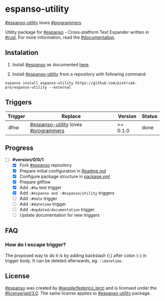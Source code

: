 # espanso-utility

[#espanso-utility](https://github.com/pietrzak-pro/espanso-utility) loves [#programmers](https://en.wikipedia.org/wiki/Programmer)

Utility package for [#espanso](https://espanso.org/) - Cross-platform Text Expander written in [#rust](https://www.rust-lang.org/). For more information, read the [#documentation](https://espanso.org/docs/).

## Instalation

1. Install [#espanso](https://espanso.org/) as documented [here](https://espanso.org/install/).

2. Install [#espanso-utility](https://github.com/pietrzak-pro/espanso-utility) from a repository with following command:

```
espanso install espanso-utility https://github.com/pietrzak-pro/espanso-utility --external
```

## Triggers

| Trigger | Replace | Version | Status |
| --- | --- | --- | --- |
| :#hw | [#espanso-utility](https://github.com/pietrzak-pro/espanso-utility) loves [#programmers](https://en.wikipedia.org/wiki/Programmer) | >= 0.1.0 | done |

## Progress

- [ ] __#version/0/0/1__
    - [x] Fork [#espanso](https://espanso.org/) repository
    - [x] Prepare initial configuration in [Readme.md](espanso-utility/README.md)
    - [x] Configure package structure in [package.yml](0.1.0/package.yml)
    - [x] Prepare gitflow
    - [x] Add `:#hw` test trigger
    - [x] Add `:#espanso and :#espanso/utility` triggers
    - [ ] Add `:#date` trigger
    - [ ] Add `:#datetime` trigger
    - [ ] Add `:#updated/documentation` trigger
    - [ ] Update documentation for new triggers

## FAQ

### How do I escape trigger?

The proposed way to do it is by adding backslash (`\`) after colon (`:`) in trigger body. It can be deleted afterwards, eg: `:\datetime`.

## License
[#espanso](https://espanso.org/) was created by [#people/federico_terzi](http://federicoterzi.com/) and is licensed under the [#license/gpl/3.0](https://github.com/federico-terzi/espanso/blob/master/LICENSE). The same license applies to [#espanso-utility](https://github.com/pietrzak-pro/espanso-utility) package.
